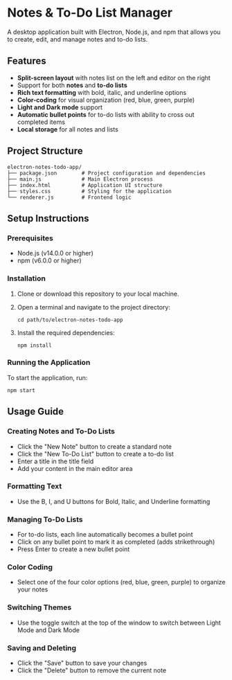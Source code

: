 # Notes & To-Do List Manager

A desktop application built with Electron, Node.js, and npm that allows you to create, edit, and manage notes and to-do lists.

## Features

- **Split-screen layout** with notes list on the left and editor on the right
- Support for both **notes** and **to-do lists**
- **Rich text formatting** with bold, italic, and underline options
- **Color-coding** for visual organization (red, blue, green, purple)
- **Light and Dark mode** support
- **Automatic bullet points** for to-do lists with ability to cross out completed items
- **Local storage** for all notes and lists

## Project Structure

```
electron-notes-todo-app/
├── package.json        # Project configuration and dependencies
├── main.js             # Main Electron process
├── index.html          # Application UI structure
├── styles.css          # Styling for the application
└── renderer.js         # Frontend logic
```

## Setup Instructions

### Prerequisites

- Node.js (v14.0.0 or higher)
- npm (v6.0.0 or higher)

### Installation

1. Clone or download this repository to your local machine.

2. Open a terminal and navigate to the project directory:
   ```
   cd path/to/electron-notes-todo-app
   ```

3. Install the required dependencies:
   ```
   npm install
   ```

### Running the Application

To start the application, run:

```
npm start
```

## Usage Guide

### Creating Notes and To-Do Lists

- Click the "New Note" button to create a standard note
- Click the "New To-Do List" button to create a to-do list
- Enter a title in the title field
- Add your content in the main editor area

### Formatting Text

- Use the B, I, and U buttons for Bold, Italic, and Underline formatting

### Managing To-Do Lists

- For to-do lists, each line automatically becomes a bullet point
- Click on any bullet point to mark it as completed (adds strikethrough)
- Press Enter to create a new bullet point

### Color Coding

- Select one of the four color options (red, blue, green, purple) to organize your notes

### Switching Themes

- Use the toggle switch at the top of the window to switch between Light Mode and Dark Mode

### Saving and Deleting

- Click the "Save" button to save your changes
- Click the "Delete" button to remove the current note